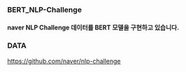 ### BERT_NLP-Challenge

#### naver NLP Challenge 데이터를 BERT 모델을 구현하고 있습니다.

### DATA  
https://github.com/naver/nlp-challenge  
